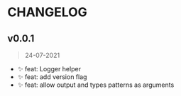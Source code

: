 # CHANGELOG 

## v0.0.1
> 24-07-2021

* ✨ feat: Logger helper
* ✨ feat: add version flag
* ✨ feat: allow output and types patterns as arguments

